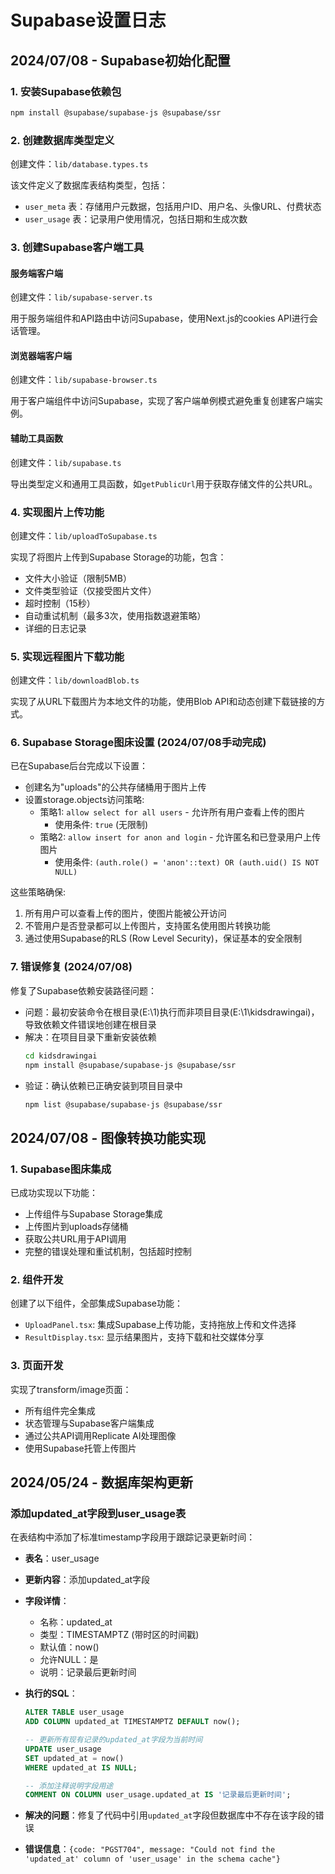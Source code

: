 # Supabase设置日志

## 2024/07/08 - Supabase初始化配置

### 1. 安装Supabase依赖包

```bash
npm install @supabase/supabase-js @supabase/ssr
```

### 2. 创建数据库类型定义

创建文件：`lib/database.types.ts`

该文件定义了数据库表结构类型，包括：
- `user_meta` 表：存储用户元数据，包括用户ID、用户名、头像URL、付费状态
- `user_usage` 表：记录用户使用情况，包括日期和生成次数

### 3. 创建Supabase客户端工具

#### 服务端客户端

创建文件：`lib/supabase-server.ts`

用于服务端组件和API路由中访问Supabase，使用Next.js的cookies API进行会话管理。

#### 浏览器端客户端

创建文件：`lib/supabase-browser.ts`

用于客户端组件中访问Supabase，实现了客户端单例模式避免重复创建客户端实例。

#### 辅助工具函数

创建文件：`lib/supabase.ts`

导出类型定义和通用工具函数，如`getPublicUrl`用于获取存储文件的公共URL。

### 4. 实现图片上传功能

创建文件：`lib/uploadToSupabase.ts`

实现了将图片上传到Supabase Storage的功能，包含：
- 文件大小验证（限制5MB）
- 文件类型验证（仅接受图片文件）
- 超时控制（15秒）
- 自动重试机制（最多3次，使用指数退避策略）
- 详细的日志记录

### 5. 实现远程图片下载功能

创建文件：`lib/downloadBlob.ts`

实现了从URL下载图片为本地文件的功能，使用Blob API和动态创建下载链接的方式。

### 6. Supabase Storage图床设置 (2024/07/08手动完成)

已在Supabase后台完成以下设置：
- 创建名为"uploads"的公共存储桶用于图片上传
- 设置storage.objects访问策略:
  - 策略1: `allow select for all users` - 允许所有用户查看上传的图片
    - 使用条件: `true` (无限制)
  - 策略2: `allow insert for anon and login` - 允许匿名和已登录用户上传图片
    - 使用条件: `(auth.role() = 'anon'::text) OR (auth.uid() IS NOT NULL)`

这些策略确保:
1. 所有用户可以查看上传的图片，使图片能被公开访问
2. 不管用户是否登录都可以上传图片，支持匿名使用图片转换功能
3. 通过使用Supabase的RLS (Row Level Security)，保证基本的安全限制

### 7. 错误修复 (2024/07/08)

修复了Supabase依赖安装路径问题：

- 问题：最初安装命令在根目录(E:\1)执行而非项目目录(E:\1\kidsdrawingai)，导致依赖文件错误地创建在根目录
- 解决：在项目目录下重新安装依赖
  ```bash
  cd kidsdrawingai
  npm install @supabase/supabase-js @supabase/ssr
  ```
- 验证：确认依赖已正确安装到项目目录中
  ```bash
  npm list @supabase/supabase-js @supabase/ssr
  ```

## 2024/07/08 - 图像转换功能实现

### 1. Supabase图床集成

已成功实现以下功能：
- 上传组件与Supabase Storage集成
- 上传图片到uploads存储桶
- 获取公共URL用于API调用
- 完整的错误处理和重试机制，包括超时控制

### 2. 组件开发

创建了以下组件，全部集成Supabase功能：
- `UploadPanel.tsx`: 集成Supabase上传功能，支持拖放上传和文件选择
- `ResultDisplay.tsx`: 显示结果图片，支持下载和社交媒体分享

### 3. 页面开发

实现了transform/image页面：
- 所有组件完全集成
- 状态管理与Supabase客户端集成
- 通过公共API调用Replicate AI处理图像
- 使用Supabase托管上传图片 

## 2024/05/24 - 数据库架构更新

### 添加updated_at字段到user_usage表

在表结构中添加了标准timestamp字段用于跟踪记录更新时间：

- **表名**：user_usage
- **更新内容**：添加updated_at字段
- **字段详情**：
  - 名称：updated_at
  - 类型：TIMESTAMPTZ (带时区的时间戳)
  - 默认值：now()
  - 允许NULL：是
  - 说明：记录最后更新时间

- **执行的SQL**：
  ```sql
  ALTER TABLE user_usage 
  ADD COLUMN updated_at TIMESTAMPTZ DEFAULT now();
  
  -- 更新所有现有记录的updated_at字段为当前时间
  UPDATE user_usage 
  SET updated_at = now() 
  WHERE updated_at IS NULL;
  
  -- 添加注释说明字段用途
  COMMENT ON COLUMN user_usage.updated_at IS '记录最后更新时间';
  ```

- **解决的问题**：修复了代码中引用`updated_at`字段但数据库中不存在该字段的错误
- **错误信息**：`{code: "PGST704", message: "Could not find the 'updated_at' column of 'user_usage' in the schema cache"}` 